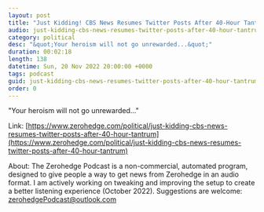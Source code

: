 ```yaml
---
layout: post
title: "Just Kidding! CBS News Resumes Twitter Posts After 40-Hour Tantrum"
audio: just-kidding-cbs-news-resumes-twitter-posts-after-40-hour-tantrum-0
category: political
desc: "&quot;Your heroism will not go unrewarded...&quot;"
duration: 00:02:18
length: 138
datetime: Sun, 20 Nov 2022 20:00:00 +0000
tags: podcast
guid: just-kidding-cbs-news-resumes-twitter-posts-after-40-hour-tantrum-0
order: 0
---
```

&quot;Your heroism will not go unrewarded...&quot;

Link: [https://www.zerohedge.com/political/just-kidding-cbs-news-resumes-twitter-posts-after-40-hour-tantrum](https://www.zerohedge.com/political/just-kidding-cbs-news-resumes-twitter-posts-after-40-hour-tantrum)

About: The Zerohedge Podcast is a non-commercial, automated program, designed to give people a way to get news from Zerohedge in an audio format.  I am actively working on tweaking and improving the setup to create a better listening experience (October 2022).  Suggestions are welcome: [zerohedgePodcast@outlook.com](mailto:zerohedgePodcast@outlook.com)